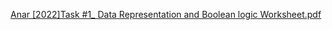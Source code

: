 [Anar [2022]Task #1_ Data Representation and Boolean logic Worksheet.pdf](https://github.com/user-attachments/files/17461593/Anar.2022.Task.1_.Data.Representation.and.Boolean.logic.Worksheet.pdf)
